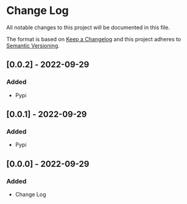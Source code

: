 # Change Log

All notable changes to this project will be documented in this file.

The format is based on [Keep a Changelog](http://keepachangelog.com/)
and this project adheres to [Semantic Versioning](http://semver.org/).

## [0.0.2] - 2022-09-29

### Added
- Pypi

## [0.0.1] - 2022-09-29

### Added
- Pypi

## [0.0.0] - 2022-09-29

### Added
- Change Log